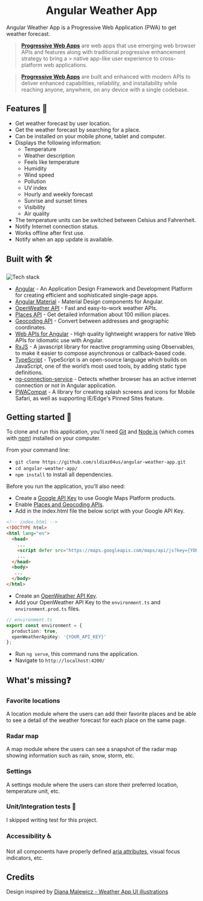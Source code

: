 <h1 align="center">Angular Weather App</h1>

Angular Weather App is a Progressive Web Application (PWA) to get weather forecast.
> **[Progressive Web Apps](https://developer.mozilla.org/en-US/docs/Web/Progressive_web_apps)** are web apps that use emerging web browser APIs and features along with traditional progressive enhancement strategy to bring a > native app-like user experience to cross-platform web applications.

> **[Progressive Web Apps](https://web.dev/what-are-pwas/)** are built and enhanced with modern APIs to deliver enhanced capabilities, reliability, and installability while reaching anyone, anywhere, on any device with a single codebase.

## Features 🚀
- Get weather forecast by user location.
- Get the weather forecast by searching for a place.
- Can be installed on your mobile phone, tablet and computer.
- Displays the following information:
  - Temperature
  - Weather description
  - Feels like temperature
  - Humidity
  - Wind speed
  - Pollution
  - UV index
  - Hourly and weekly forecast
  - Sunrise and sunset times
  - Visibility
  - Air quality
- The temperature units can be switched between Celsius and Fahrenheit.
- Notify Internet connection status.
- Works offline after first use.
- Notify when an app update is available.


## Built with 🛠️
![Tech stack](https://res.cloudinary.com/comparte/image/upload/v1626424543/weather-app-tech-stack.png)
- [Angular](https://angular.io/) - An Application Design Framework and Development Platform for creating efficient and sophisticated single-page apps.
- [Angular Material](https://material.angular.io/) - Material Design components for Angular.
- [OpenWeather API](https://openweathermap.org/) - Fast and easy-to-work weather APIs.
- [Places API](https://developers.google.com/maps/documentation/places/web-service/overview?hl=en_US) - Get detailed information about 100 million places.
- [Geocoding API](https://developers.google.com/maps/documentation/geocoding/overview?hl=en_US) - Convert between addresses and geographic coordinates.
- [Web APIs for Angular](https://ng-web-apis.github.io/) - High quality lightweight wrappers for native Web APIs for idiomatic use with Angular.
- [RxJS](https://rxjs.dev/) - A javascript library for reactive programming using Observables, to make it easier to compose asynchronous or callback-based code.
- [TypeScript](https://www.typescriptlang.org/) - TypeScript is an open-source language which builds on JavaScript, one of the world’s most used tools, by adding static type definitions.
- [ng-connection-service](https://github.com/ultrasonicsoft/ng-connection-service) - Detects whether browser has an active internet connection or not in Angular application.
- [PWACompat](https://github.com/GoogleChromeLabs/pwacompat) - A library for creating splash screens and icons for Mobile Safari, as well as supporting IE/Edge's Pinned Sites feature.


## Getting started 🏁
To clone and run this application, you'll need [Git](https://git-scm.com) and [Node.js](https://nodejs.org/en/download/) (which comes with [npm](http://npmjs.com)) installed on your computer.

From your command line:
-  `git clone https://github.com/sldiaz04us/angular-weather-app.git`
-  `cd angular-weather-app/`
-  `npm install` to install all dependencies.

Before you run the application, you'll also need:
- Create a [Google API Key](https://developers.google.com/maps/documentation/javascript/get-api-key) to use Google Maps Platform products.
- Enable [Places and Geocoding APIs](https://console.cloud.google.com/apis/library).
- Add in the index.html file the below script with your Google API Key.
```html
<!-- index.html -->
<!DOCTYPE html>
<html lang="en">
  <head>
    ...
    <script defer src="https://maps.googleapis.com/maps/api/js?key={YOUR_API_KEY}&libraries=places"></script>
    ...
  </head>
  <body>
   ...
  </body>
</html>
```
- Create an [OpenWeather API Key](https://openweathermap.org/api).
- Add your OpenWeather API Key to the `environment.ts` and `environment.prod.ts` files.
```typescript
// environment.ts
export const environment = {
  production: true,
  openWeatherApiKey: '{YOUR_API_KEY}'
};
```
-  Run `ng serve`, this command runs the application.
-  Navigate to `http://localhost:4200/`


## What's missing❓
### Favorite locations
A location module where the users can add their favorite places and be able to see a detail of the weather forecast for each place on the same page.

### Radar map
A map module where the users can see a snapshot of the radar map showing information such as rain, snow, storm, etc.

### Settings
A settings module where the users can store their preferred location, temperature unit, etc.

### Unit/Integration tests 🧪
I skipped writing test for this project.

### Accessibility ♿
Not all components have properly defined [aria attributes](https://developer.mozilla.org/en-US/docs/Web/Accessibility/ARIA), visual focus indicators, etc.


## Credits
Design inspired by [Diana Malewicz - Weather App UI illustrations](https://uxdesign.cc/create-a-weather-app-ui-with-3d-like-illustrations-4a6a5686c5ea)

